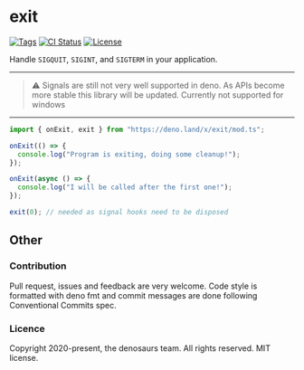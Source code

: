 # exit

[![Tags](https://img.shields.io/github/release/denosaurs/exit)](https://github.com/denosaurs/exit/releases)
[![CI Status](https://img.shields.io/github/workflow/status/denosaurs/exit/check)](https://github.com/denosaurs/exit/actions)
[![License](https://img.shields.io/github/license/denosaurs/exit)](https://github.com/denosaurs/exit/blob/master/LICENSE)

Handle `SIGQUIT`, `SIGINT`, and `SIGTERM` in your application.

---

> ⚠️ Signals are still not very well supported in deno. As APIs become more stable this library will be updated. Currently not supported for windows

---

```typescript
import { onExit, exit } from "https://deno.land/x/exit/mod.ts";

onExit(() => {
  console.log("Program is exiting, doing some cleanup!");
});

onExit(async () => {
  console.log("I will be called after the first one!");
});

exit(0); // needed as signal hooks need to be disposed
```

## Other

### Contribution

Pull request, issues and feedback are very welcome. Code style is formatted with deno fmt and commit messages are done following Conventional Commits spec.

### Licence

Copyright 2020-present, the denosaurs team. All rights reserved. MIT license.
